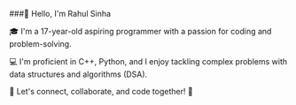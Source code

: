 ###👋 Hello, I'm Rahul Sinha

🎓 I'm a 17-year-old aspiring programmer with a passion for coding and problem-solving.

💻 I'm proficient in C++, Python, and I enjoy tackling complex problems with data structures and algorithms (DSA).

🚀 Let's connect, collaborate, and code together! 🌟
